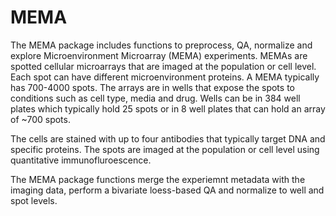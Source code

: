 # MEMA

The MEMA package includes functions to preprocess, QA, normalize and explore Microenvironment Microarray (MEMA) experiments. 
MEMAs are spotted cellular microarrays that are imaged at the population or cell level. Each spot can have different microenvironment proteins. A MEMA typically has 700-4000 spots. The arrays are in wells that expose the spots to conditions such as cell type, media and drug. Wells can be in 384 well plates which typically hold 25 spots
or in 8 well plates that can hold an array of ~700 spots.

The cells are stained with up to four antibodies that typically target DNA and specific proteins. The spots are imaged at the 
population or cell level using quantitative immunofluroescence.

The MEMA package functions merge the experiemnt metadata with the imaging data, perform a bivariate loess-based QA and normalize to well and spot levels.
